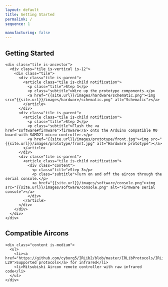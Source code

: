 ```yaml
---
layout: default
title: Getting Started
permalink: /
sequence: 1

manufacturing: false
---
```


<section class="section is-small">
  <div class="container">
    <h2 class="title is-1">Getting Started</h2>

    <div class="tile is-ancestor">
      <div class="tile is-vertical is-12">
        <div class="tile">
          <div class="tile is-parent">
            <article class="tile is-child notification">
              <p class="title">Step 1</p>
              <p class="subtitle">Wire up the prototype components.</p>
              <a href="{{site.url}}/images/hardware/schematic.png"><img src="{{site.url}}/images/hardware/schematic.png" alt="Schematic"></a>
            </article>
          </div>
          <div class="tile is-parent">
            <article class="tile is-child notification">
              <p class="title">Step 2</p>
              <p class="subtitle">Flash the <a href="software#firmware">firmware</a> onto the Arduino compatible M0 board with SAMD21 micro-controller.</p>
              <a href="{{site.url}}/images/prototype/front.jpg"><img src="{{site.url}}/images/prototype/front.jpg" alt="Hardware prototype"></a>
            </article>
          </div>
          <div class="tile is-parent">
            <article class="tile is-child notification">
              <div class="content">
                <p class="title">Step 3</p>
                <p class="subtitle">Turn on and off the aircon through the serial console.</p>
                <a href="{{site.url}}/images/software/console.png"><img src="{{site.url}}/images/software/console.png" alt="Firmware serial console"></a>
              </div>
            </article>
          </div>
        </div>
      </div>
    </div>
  </div>
</section>

<section class="section is-small">
  <div class="container">
    <h2 class="title is-1">Compatible Aircons</h2>

    <div class="content is-medium">
      <ul>
        <li><a href="https://github.com/cyborg5/IRLib2/blob/master/IRLibProtocols/IRLibProtocols.h#L15-L29">Supported protocols</a> for infrared</li>
        <li>Mitsubishi Aircon remote controller with raw infrared code</li>
      </ul>
    </div>
  </div>
</section>
